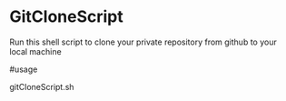 # GitCloneScript
Run this shell script to clone your private repository from github to your local machine

#usage

gitCloneScript.sh <gitUserName> <gitPassword> <gitProjectName>
